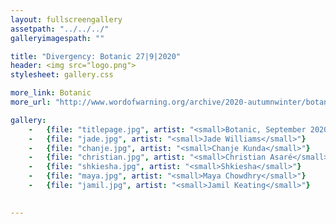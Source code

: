 ```yaml
---
layout: fullscreengallery
assetpath: "../../../"
galleryimagespath: ""

title: "Divergency: Botanic 27|9|2020"
header: <img src="logo.png">
stylesheet: gallery.css

more_link: Botanic
more_url: "http://www.wordofwarning.org/archive/2020-autumnwinter/botanic/"

gallery:
    -   {file: "titlepage.jpg", artist: "<small>Botanic, September 2020</small>", show: "<small>Images copyright &copy;2020 Divergency</small>"}
    -   {file: "jade.jpg", artist: "<small>Jade Williams</small>"}
    -   {file: "chanje.jpg", artist: "<small>Chanje Kunda</small>"}
    -   {file: "christian.jpg", artist: "<small>Christian Asaré</small>"}
    -   {file: "shkiesha.jpg", artist: "<small>Shkiesha</small>"}
    -   {file: "maya.jpg", artist: "<small>Maya Chowdhry</small>"}
    -   {file: "jamil.jpg", artist: "<small>Jamil Keating</small>"}
   

---
```

